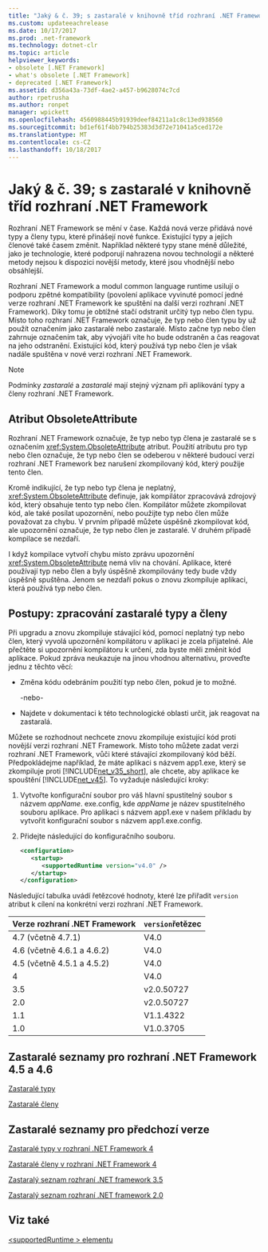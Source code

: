 ```yaml
---
title: "Jaký & č. 39; s zastaralé v knihovně tříd rozhraní .NET Framework"
ms.custom: updateeachrelease
ms.date: 10/17/2017
ms.prod: .net-framework
ms.technology: dotnet-clr
ms.topic: article
helpviewer_keywords:
- obsolete [.NET Framework]
- what's obsolete [.NET Framework]
- deprecated [.NET Framework]
ms.assetid: d356a43a-73df-4ae2-a457-b9628074c7cd
author: rpetrusha
ms.author: ronpet
manager: wpickett
ms.openlocfilehash: 4560988445b91939deef84211a1c8c13ed938560
ms.sourcegitcommit: bd1ef61f4bb794b25383d3d72e71041a5ced172e
ms.translationtype: MT
ms.contentlocale: cs-CZ
ms.lasthandoff: 10/18/2017
---
```

# <a name="what39s-obsolete-in-the-net-framework-class-library"></a>Jaký & č. 39; s zastaralé v knihovně tříd rozhraní .NET Framework
Rozhraní .NET Framework se mění v čase. Každá nová verze přidává nové typy a členy typu, které přinášejí nové funkce. Existující typy a jejich členové také časem změnit. Například některé typy stane méně důležité, jako je technologie, které podporují nahrazena novou technologií a některé metody nejsou k dispozici novější metody, které jsou vhodnější nebo obsáhlejší.  
  
 Rozhraní .NET Framework a modul common language runtime usilují o podporu zpětné kompatibility (povolení aplikace vyvinuté pomocí jedné verze rozhraní .NET Framework ke spuštění na další verzi rozhraní .NET Framework). Díky tomu je obtížné stačí odstranit určitý typ nebo člen typu. Místo toho rozhraní .NET Framework označuje, že typ nebo člen typu by už použít označením jako zastaralé nebo zastaralé. Místo začne typ nebo člen zahrnuje označením tak, aby vývojáři víte ho bude odstraněn a čas reagovat na jeho odstranění. Existující kód, který používá typ nebo člen je však nadále spuštěna v nové verzi rozhraní .NET Framework.  
  
> [!NOTE]
>  Podmínky *zastaralé* a *zastaralé* mají stejný význam při aplikování typy a členy rozhraní .NET Framework.  
  
## <a name="the-obsoleteattribute-attribute"></a>Atribut ObsoleteAttribute  
 Rozhraní .NET Framework označuje, že typ nebo typ člena je zastaralé se s označením <xref:System.ObsoleteAttribute> atribut. Použití atributu pro typ nebo člen označuje, že typ nebo člen se odeberou v některé budoucí verzi rozhraní .NET Framework bez narušení zkompilovaný kód, který použije tento člen.  
  
 Kromě indikující, že typ nebo typ člena je neplatný, <xref:System.ObsoleteAttribute> definuje, jak kompilátor zpracovává zdrojový kód, který obsahuje tento typ nebo člen. Kompilátor můžete zkompilovat kód, ale také posílat upozornění, nebo použijte typ nebo člen může považovat za chybu. V prvním případě můžete úspěšně zkompilovat kód, ale upozornění označuje, že typ nebo člen je zastaralé. V druhém případě kompilace se nezdaří.  
  
 I když kompilace vytvoří chybu místo zprávu upozornění <xref:System.ObsoleteAttribute> nemá vliv na chování. Aplikace, které používají typ nebo člen a byly úspěšně zkompilovány tedy bude vždy úspěšně spuštěna. Jenom se nezdaří pokus o znovu zkompiluje aplikaci, která používá typ nebo člen.  
  
## <a name="how-to-handle-obsolete-types-and-members"></a>Postupy: zpracování zastaralé typy a členy  
 Při upgradu a znovu zkompiluje stávající kód, pomocí neplatný typ nebo člen, který vyvolá upozornění kompilátoru v aplikaci je zcela přijatelné. Ale přečtěte si upozornění kompilátoru k určení, zda byste měli změnit kód aplikace. Pokud zpráva neukazuje na jinou vhodnou alternativu, proveďte jednu z těchto věcí:  
  
-   Změna kódu odebráním použití typ nebo člen, pokud je to možné.  
  
     -nebo-  
  
-   Najdete v dokumentaci k této technologické oblasti určit, jak reagovat na zastaralá.  
  
 Můžete se rozhodnout nechcete znovu zkompiluje existující kód proti novější verzi rozhraní .NET Framework. Místo toho můžete zadat verzi rozhraní .NET Framework, vůči které stávající zkompilovaný kód běží. Předpokládejme například, že máte aplikaci s názvem app1.exe, který se zkompiluje proti [!INCLUDE[net_v35_short](../../../includes/net-v35-short-md.md)], ale chcete, aby aplikace ke spouštění [!INCLUDE[net_v45](../../../includes/net-v45-md.md)]. To vyžaduje následující kroky:  
  
1.  Vytvořte konfigurační soubor pro váš hlavní spustitelný soubor s názvem *appName*. exe.config, kde *appName* je název spustitelného souboru aplikace. Pro aplikaci s názvem app1.exe v našem příkladu by vytvořit konfigurační soubor s názvem app1.exe.config.  
  
2.  Přidejte následující do konfiguračního souboru.  
  
    ```xml  
    <configuration>  
       <startup>   
          <supportedRuntime version="v4.0" />  
       </startup>  
    </configuration>  
    ```  
  
 Následující tabulka uvádí řetězcové hodnoty, které lze přiřadit `version` atribut k cílení na konkrétní verzi rozhraní .NET Framework.  
  
|Verze rozhraní .NET Framework|`version`řetězec|
|-|-|  
|4.7 (včetně 4.7.1)|V4.0|  
|4.6 (včetně 4.6.1 a 4.6.2)|V4.0|  
|4.5 (včetně 4.5.1 a 4.5.2)|V4.0|  
|4|V4.0|  
|3.5|v2.0.50727|  
|2.0|v2.0.50727|  
|1.1|V1.1.4322|  
|1.0|V1.0.3705|  
  
## <a name="obsolete-lists-for-the-net-framework-45-and-46"></a>Zastaralé seznamy pro rozhraní .NET Framework 4.5 a 4.6  
 [Zastaralé typy](../../../docs/framework/whats-new/obsolete-types.md)  
  
 [Zastaralé členy](../../../docs/framework/whats-new/obsolete-members.md)  
  
## <a name="obsolete-lists-for-previous-versions"></a>Zastaralé seznamy pro předchozí verze  
 [Zastaralé typy v rozhraní .NET Framework 4](http://go.microsoft.com/fwlink/?LinkId=224224)  
  
 [Zastaralé členy v rozhraní .NET Framework 4](http://go.microsoft.com/fwlink/?LinkId=224227)  
  
 [Zastaralý seznam rozhraní .NET framework 3.5](http://go.microsoft.com/fwlink/?LinkId=163710)  
  
 [Zastaralý seznam rozhraní .NET framework 2.0](http://go.microsoft.com/fwlink/?LinkID=125264)  
  
## <a name="see-also"></a>Viz také  
 [\<supportedRuntime > elementu](../../../docs/framework/configure-apps/file-schema/startup/supportedruntime-element.md)
